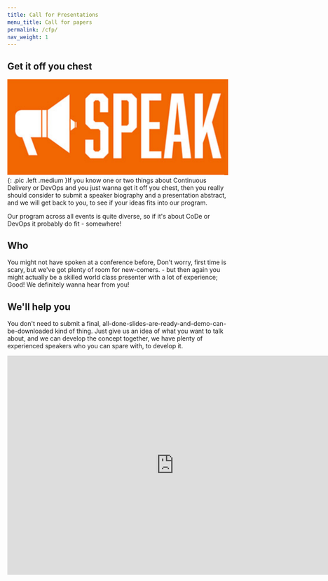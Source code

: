 ```yaml
---
title: Call for Presentations
menu_title: Call for papers
permalink: /cfp/
nav_weight: 1
---
```


## Get it off you chest
![Speak](/images/speak.png){: .pic .left .medium }If you know one or two things about Continuous Delivery or DevOps and you just wanna get it off you chest, then you really should consider to submit a speaker biography and a presentation abstract, and we will get back to you, to see if your ideas fits into our program.

Our program across all events is quite diverse, so if it's about CoDe or DevOps it probably do fit - somewhere!


## Who

You might not have spoken at a conference before, Don't worry, first time is scary, but we've got plenty of room for new-comers. - but then again you might actually be a skilled world class presenter with a lot of experience; Good! We definitely wanna hear from you!

## We'll help you

You don't need to submit a final, all-done-slides-are-ready-and-demo-can-be-downloaded kind of thing. Just give us an idea of what you want to talk about, and we can develop the concept together, we have plenty of experienced speakers who you can spare with, to develop it.

<iframe src="https://docs.google.com/forms/d/1w81_c5vqhcWcWRHLv2I1RpOYPE25OPpqxexVfx3W_O8/viewform?embedded=true" width="760" height="500" frameborder="0" marginheight="0" marginwidth="0">Loading...</iframe>
